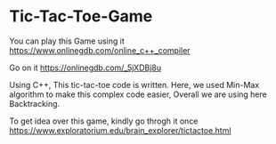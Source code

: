 # Tic-Tac-Toe-Game

You can play this Game using it https://www.onlinegdb.com/online_c++_compiler

Go on it https://onlinegdb.com/_5jXDBj8u


Using C++, This tic-tac-toe code is written. Here, we used Min-Max algorithm to make this complex code easier, Overall we are using here Backtracking.

To get idea over this game, kindly go throgh it once https://www.exploratorium.edu/brain_explorer/tictactoe.html